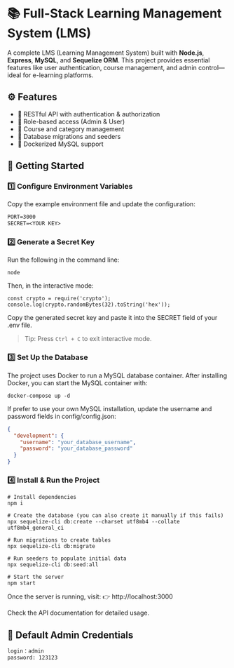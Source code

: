 # 📚 Full-Stack Learning Management System (LMS)

A complete LMS (Learning Management System) built with **Node.js**, **Express**, **MySQL**, and **Sequelize ORM**. This project provides essential features like user authentication, course management, and admin control—ideal for e-learning platforms.

## ⚙️ Features

- 🔐 RESTful API with authentication & authorization  
- 👥 Role-based access (Admin & User)  
- 📘 Course and category management  
- 🧱 Database migrations and seeders  
- 🐳 Dockerized MySQL support  

## 🚀 Getting Started

### 1️⃣ Configure Environment Variables

Copy the example environment file and update the configuration:

```txt
PORT=3000
SECRET=<YOUR KEY>
```

### 2️⃣ Generate a Secret Key

Run the following in the command line:

```shell
node
```

Then, in the interactive mode:

```shell
const crypto = require('crypto');
console.log(crypto.randomBytes(32).toString('hex'));
```

Copy the generated secret key and paste it into the SECRET field of your .env file.
> Tip: Press `Ctrl + C` to exit interactive mode.


### 3️⃣ Set Up the Database

The project uses Docker to run a MySQL database container. After installing Docker, you can start the MySQL container with:

```shell
docker-compose up -d
```

If prefer to use your own MySQL installation, update the username and password fields in config/config.json:

```json
{
  "development": {
    "username": "your_database_username",
    "password": "your_database_password"
  }
}
```

### 4️⃣ Install & Run the Project

```shell
# Install dependencies
npm i

# Create the database (you can also create it manually if this fails)
npx sequelize-cli db:create --charset utf8mb4 --collate utf8mb4_general_ci

# Run migrations to create tables
npx sequelize-cli db:migrate

# Run seeders to populate initial data
npx sequelize-cli db:seed:all

# Start the server
npm start
```

Once the server is running, visit:
👉 http://localhost:3000

Check the API documentation for detailed usage.

## 🔐 Default Admin Credentials

```txt
login：admin
password: 123123
```
